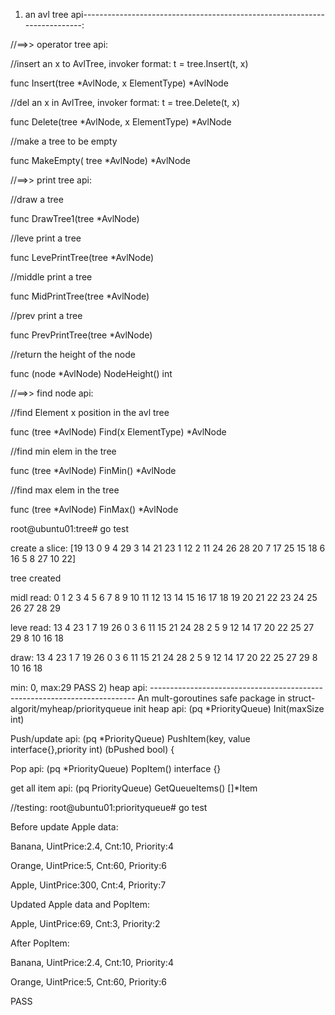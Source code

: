1) an avl tree api--------------------------------------------------------------------------:

//==>> operator tree api:

//insert an x to AvlTree, invoker format: t = tree.Insert(t, x)

func Insert(tree *AvlNode, x ElementType) *AvlNode 

//del an x in AvlTree, invoker format: t = tree.Delete(t, x)

func Delete(tree *AvlNode, x ElementType) *AvlNode 	

//make a tree to be empty

func MakeEmpty( tree *AvlNode) *AvlNode 

//==>> print tree api:

//draw a tree

func DrawTree1(tree *AvlNode) 

//leve print a tree

func LevePrintTree(tree *AvlNode) 

//middle print a tree

func MidPrintTree(tree *AvlNode) 

//prev print a tree

func PrevPrintTree(tree *AvlNode)

//return the height of the node

func (node *AvlNode) NodeHeight() int 

//==>> find   node  api:

//find Element x position in the avl tree

func (tree *AvlNode) Find(x ElementType) *AvlNode

//find min elem in the tree

func (tree *AvlNode) FinMin() *AvlNode 

//find max elem in the tree

func (tree *AvlNode) FinMax() *AvlNode 

root@ubuntu01:tree# go test

create a slice: [19 13 0 9 4 29 3 14 21 23 1 12 2 11 24 26 28 20 7 17 25 15 18 6 16 5 8 27 10 22]

tree created

midl read:
 0  1  2  3  4  5  6  7  8  9  10  11  12  13  14  15  16  17  18  19  20  21  22  23  24  25  26  27  28  29 

leve read:
13 4 23 1 7 19 26 0 3 6 11 15 21 24 28 2 5 9 12 14 17 20 22 25 27 29 8 10 16 18 

draw:
                                13 
                4                                 23 
    1                 7                 19         26 
  0     3     6         11         15     21     24     28 
  2   5     9   12   14     17   20   22   25   27   29 
  8   10   16   18 

min: 0, max:29
PASS
2) heap api: --------------------------------------------------------------------------
An mult-goroutines safe package in struct-algorit/myheap/priorityqueue
init heap api:
(pq *PriorityQueue) Init(maxSize int)

Push/update api:
(pq *PriorityQueue) PushItem(key, value interface{},priority int) (bPushed bool) {

Pop api:
(pq *PriorityQueue) PopItem() interface {}

get all item api:
(pq PriorityQueue) GetQueueItems() []*Item

//testing:
root@ubuntu01:priorityqueue# go test

Before update Apple data:

Banana, UintPrice:2.4, Cnt:10, Priority:4

Orange, UintPrice:5, Cnt:60, Priority:6

Apple, UintPrice:300, Cnt:4, Priority:7

Updated Apple data and PopItem:

Apple, UintPrice:69, Cnt:3, Priority:2

After PopItem:

Banana, UintPrice:2.4, Cnt:10, Priority:4

Orange, UintPrice:5, Cnt:60, Priority:6

PASS





